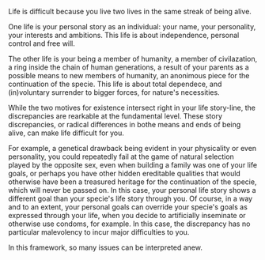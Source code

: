 Life is difficult because you live two lives in the same streak of being alive.

One life is your personal story as an individual: your name, your personality, your interests and ambitions.
This life is about independence, personal control and free will.

The other life is your being a member of humanity, a member of civilazation, a ring inside the chain of human generations, a result of your parents as a possible means to new members of humanity, an anonimous piece for the continuation of the specie.
This life is about total dependece, and (in)voluntary surrender to bigger forces, for nature's necessities.

While the two motives for existence intersect right in your life story-line, the discrepancies are rearkable at the fundamental level.
These story discrepancies, or radical differences in bothe means and ends of being alive, can make life difficult for you.

For example, a genetical drawback being evident in your physicality or even personality, you could repeatedly fail at the game of natural selection played by the opposite sex, even when building a family was one of your life goals, or perhaps you have other hidden ereditable qualities that would otherwise have been a treasured heritage for the continuation of the specie, which will never be passed on.
In this case, your personal life story shows a different goal than your specie's life story through you.
Of course, in a way and to an extent, your personal goals can override your specie's goals as expressed through your life, when you decide to artificially inseminate or otherwise use condoms, for example.
In this case, the discrepancy has no particular malevolency to incur major difficulties to you.

In this framework, so many issues can be interpreted anew.
